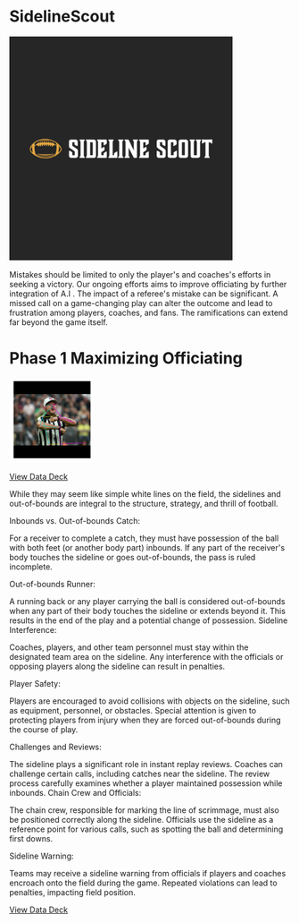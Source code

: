 # SidelineScout
<img src="https://github.com/JordanHalas/SidelineScout/raw/main/SidelineScoutLOGO.webp" alt="SidelineScout Logo" width="400"/>

Mistakes should be limited to only the player's and coaches's efforts in seeking a victory. Our ongoing efforts aims to improve officiating by further integration of A.I .
The impact of a referee's mistake can be significant. A missed call on a game-changing play can alter the outcome and lead to frustration among players, coaches, and fans. 
The ramifications can extend far beyond the game itself.

# Phase 1 Maximizing Officiating
<img src="https://github.com/JordanHalas/SidelineScout/raw/main/FalseStart1.png" alt="Image Alt Text" width="150"/>



[View Data Deck](https://docs.google.com/presentation/d/1s-3XwArqzks6DPu_DDcLldfSc8wgA9nYkfS7Ku21uXY/edit?usp=sharing)

While they may seem like simple white lines on the field, the sidelines and out-of-bounds are integral to the structure, strategy, and thrill of football.

Inbounds vs. Out-of-bounds Catch:

For a receiver to complete a catch, they must have possession of the ball with both feet (or another body part) inbounds. If any part of the receiver's body touches the sideline or goes out-of-bounds, the pass is ruled incomplete.

Out-of-bounds Runner:

A running back or any player carrying the ball is considered out-of-bounds when any part of their body touches the sideline or extends beyond it. This results in the end of the play and a potential change of possession.
Sideline Interference:

Coaches, players, and other team personnel must stay within the designated team area on the sideline. Any interference with the officials or opposing players along the sideline can result in penalties.

Player Safety:

Players are encouraged to avoid collisions with objects on the sideline, such as equipment, personnel, or obstacles. Special attention is given to protecting players from injury when they are forced out-of-bounds during the course of play.

Challenges and Reviews:

The sideline plays a significant role in instant replay reviews. Coaches can challenge certain calls, including catches near the sideline. The review process carefully examines whether a player maintained possession while inbounds.
Chain Crew and Officials:

The chain crew, responsible for marking the line of scrimmage, must also be positioned correctly along the sideline. Officials use the sideline as a reference point for various calls, such as spotting the ball and determining first downs.

Sideline Warning:

Teams may receive a sideline warning from officials if players and coaches encroach onto the field during the game. Repeated violations can lead to penalties, impacting field position.

[View Data Deck](https://docs.google.com/presentation/d/1s-3XwArqzks6DPu_DDcLldfSc8wgA9nYkfS7Ku21uXY/edit?usp=sharing)
